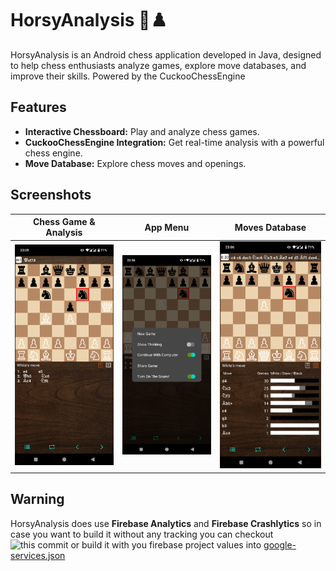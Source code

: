 # HorsyAnalysis 🐴♟️

HorsyAnalysis is an Android chess application developed in Java, designed to help chess enthusiasts analyze games, explore move databases, and improve their skills. Powered by the CuckooChessEngine

## Features

* **Interactive Chessboard:** Play and analyze chess games.
* **CuckooChessEngine Integration:** Get real-time analysis with a powerful chess engine.
* **Move Database:** Explore chess moves and openings.

## Screenshots

|              Chess Game & Analysis               |           App Menu           |               Moves Database                |
|:------------------------------------------------:|:----------------------------:|:-------------------------------------------:|
| ![Chess Game with Analysis Bar](assets/game.png) | ![App Menu](assets/menu.png) | ![Moves Database Menu](assets/moves_db.png) |

## Warning

HorsyAnalysis does use **Firebase Analytics** and **Firebase Crashlytics** so in case you want to build it without any tracking you can checkout ![this commit](https://github.com/NiksUsername/HorsyAnalysis/commit/03096a7475fe6f6fcfa5f75ff4a9265c97983b90) or build it with you firebase project values into [google-services.json](app/google-services.json.example)
